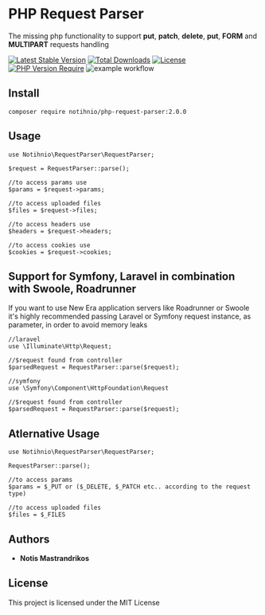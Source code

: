 # PHP Request Parser

The missing php functionality to support **put**, **patch**, **delete**, **put**, **FORM** and **MULTIPART** requests handling

[![Latest Stable Version](http://poser.pugx.org/notihnio/php-request-parser/v)](https://packagist.org/packages/notihnio/php-request-parser) [![Total Downloads](http://poser.pugx.org/notihnio/php-request-parser/downloads)](https://packagist.org/packages/notihnio/php-request-parser)  [![License](http://poser.pugx.org/notihnio/php-request-parser/license)](https://packagist.org/packages/notihnio/php-request-parser) [![PHP Version Require](http://poser.pugx.org/notihnio/php-request-parser/require/php)](https://packagist.org/packages/notihnio/php-request-parser)
![example workflow](https://github.com/notihnio/php-request-parser/actions/workflows/run_tests.yml/badge.svg)


## Install

```
composer require notihnio/php-request-parser:2.0.0
```
## Usage

```
use Notihnio\RequestParser\RequestParser;

$request = RequestParser::parse();

//to access params use
$params = $request->params;

//to access uploaded files
$files = $request->files;

//to access headers use
$headers = $request->headers;

//to access cookies use
$cookies = $request->cookies;

```

## Support for Symfony, Laravel in combination with Swoole, Roadrunner
If you want to use New Era application servers like Roadrunner or Swoole it's highly recommended passing Laravel or Symfony request instance, as parameter, in order to avoid memory leaks

```
//laravel
use \Illuminate\Http\Request;

//$request found from controller
$parsedRequest = RequestParser::parse($request);
```
```
//symfony
use \Symfony\Component\HttpFoundation\Request

//$request found from controller
$parsedRequest = RequestParser::parse($request);
```

## Atlernative Usage
```
use Notihnio\RequestParser\RequestParser;

RequestParser::parse();

//to access params
$params = $_PUT or ($_DELETE, $_PATCH etc.. according to the request type)

//to access uploaded files
$files = $_FILES
```

## Authors

* **Notis Mastrandrikos**

## License

This project is licensed under the MIT License
